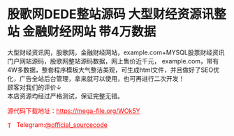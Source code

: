# 股歌网DEDE整站源码 大型财经资源讯整站 金融财经网站 带4万数据

大型财经资讯网，股歌网，金融财经网站，example.com+MYSQL股票财经资讯门户网站源码，股歌网整站源码数据，网上售价近千元， example.com，带有4W多数据，整套程序模板大气整洁美观，可生成html文件，并且做好了SEO优化，广告全站后台管理，拿来就可以使用，也可再进行二次开发！<br>顾客对我们的评价↓<br>本店资源均经过严格测试，保证完整无错。<br>


<p style="color: red;">源代码下载地址：<a href="https://mega-file.org/WOk5Y" style="color: red;">https://mega-file.org/WOk5Y</a></p><p style="color: red;"><img src="https://cdn-icons-png.flaticon.com/512/2111/2111646.png" alt="Telegram Icon" style="width: 16px; vertical-align: middle; margin-right: 5px;">Telegram:<a href="https://t.me/official_sourcecode" style="color: red;">@official_sourcecode</a></p>